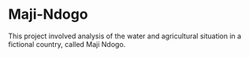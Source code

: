 # Maji-Ndogo
This project involved analysis of the water and agricultural situation in a fictional country, called Maji Ndogo. 
